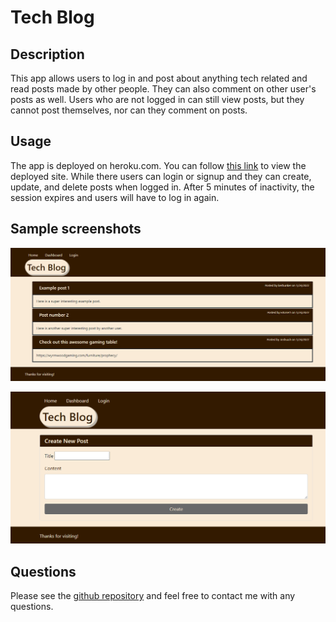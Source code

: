 # Tech Blog

## Description

This app allows users to log in and post about anything tech related and read posts made by other people. They can also comment on other user's posts as well. Users who are not logged in can still view posts, but they cannot post themselves, nor can they comment on posts.

## Usage

The app is deployed on heroku.com. You can follow [this link](https://enigmatic-castle-72349.herokuapp.com/) to view the deployed site. While there users can login or signup and they can create, update, and delete posts when logged in. After 5 minutes of inactivity, the session expires and users will have to log in again. 


## Sample screenshots

![Homepage when not logged in. Shows alls posts by all users](./assets/images/screenshot1.PNG)

![Page to create a new post when logged in. Allows for title and post content creation](./assets/images/screenshot2.PNG)

## Questions

Please see the [github repository](https://github.com/kerbunker/tech-blog) and feel free to contact me with any questions.
